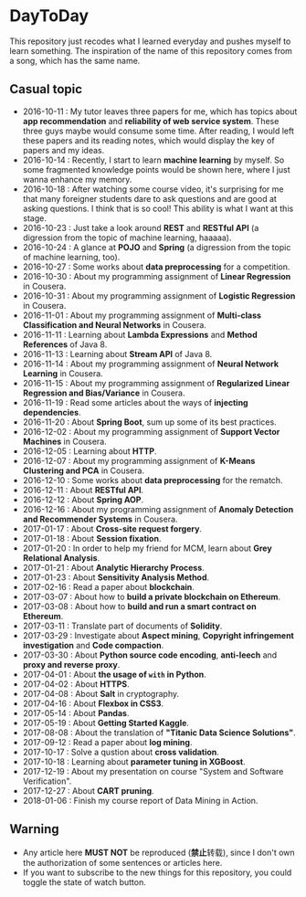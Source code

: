 # DayToDay
This repository just recodes what I learned everyday and pushes myself to learn something. The inspiration of the name of this repository comes from a song, which has the same name.

## Casual topic
- 2016-10-11 : My tutor leaves three papers for me, which has topics about **app recommendation** and **reliability of web service system**. These three guys maybe would consume some time. After reading, I would left these papers and its reading notes, which would display the key of papers and my ideas.
- 2016-10-14 : Recently, I start to learn **machine learning** by myself. So some fragmented knowledge points would be shown here, where I just wanna enhance my memory.
- 2016-10-18 : After watching some course video, it's surprising for me that many foreigner students dare to ask questions and are good at asking questions. I think that is so cool! This ability is what I want at this stage.
- 2016-10-23 : Just take a look around **REST** and **RESTful API** (a digression from the topic of machine learning, haaaaa).
- 2016-10-24 : A glance at **POJO** and **Spring** (a digression from the topic of machine learning, too).
- 2016-10-27 : Some works about **data preprocessing** for a competition.
- 2016-10-30 : About my programming assignment of **Linear Regression** in Cousera.
- 2016-10-31 : About my programming assignment of **Logistic Regression** in Cousera.
- 2016-11-01 : About my programming assignment of **Multi-class Classification and Neural Networks** in Cousera.
- 2016-11-11 : Learning about **Lambda Expressions** and **Method References** of Java 8.
- 2016-11-13 : Learning about **Stream API** of Java 8.
- 2016-11-14 : About my programming assignment of **Neural Network Learning** in Cousera.
- 2016-11-15 : About my programming assignment of **Regularized Linear Regression and Bias/Variance** in Cousera.
- 2016-11-19 : Read some articles about the ways of **injecting dependencies**.
- 2016-11-20 : About **Spring Boot**, sum up some of its best practices.
- 2016-12-02 : About my programming assignment of **Support Vector Machines** in Cousera.
- 2016-12-05 : Learning about **HTTP**.
- 2016-12-07 : About my programming assignment of **K-Means Clustering and PCA** in Cousera.
- 2016-12-10 : Some works about **data preprocessing** for the rematch.
- 2016-12-11 : About **RESTful API**.
- 2016-12-12 : About **Spring AOP**.
- 2016-12-16 : About my programming assignment of **Anomaly Detection and Recommender Systems** in Cousera.
- 2017-01-17 : About **Cross-site request forgery**.
- 2017-01-18 : About **Session fixation**.
- 2017-01-20 : In order to help my friend for MCM, learn about **Grey Relational Analysis**.
- 2017-01-21 : About **Analytic Hierarchy Process**.
- 2017-01-23 : About **Sensitivity Analysis Method**.
- 2017-02-16 : Read a paper about **blockchain**.
- 2017-03-07 : About how to **build a private blockchain on Ethereum**.
- 2017-03-08 : About how to **build and run a smart contract on Ethereum**.
- 2017-03-11 : Translate part of documents of **Solidity**.
- 2017-03-29 : Investigate about **Aspect mining**, **Copyright infringement investigation** and **Code compaction**.
- 2017-03-30 : About **Python source code encoding**, **anti-leech** and **proxy and reverse proxy**.
- 2017-04-01 : About **the usage of ```with``` in Python**.
- 2017-04-02 : About **HTTPS**.
- 2017-04-08 : About **Salt** in cryptography.
- 2017-04-16 : About **Flexbox in CSS3**.
- 2017-05-14 : About **Pandas**.
- 2017-05-19 : About **Getting Started Kaggle**.
- 2017-08-08 : About the translation of **"Titanic Data Science Solutions"**.
- 2017-09-12 : Read a paper about **log mining**.
- 2017-10-17 : Solve a qustion about **cross validation**.
- 2017-10-18 : Learning about **parameter tuning in XGBoost**.
- 2017-12-19 : About my presentation on course "System and Software Verification".
- 2017-12-27 : About **CART pruning**.
- 2018-01-06 : Finish my course report of Data Mining in Action.

## Warning
- Any article here **MUST NOT** be reproduced (**禁止**转载), since I don't own the authorization of some sentences or articles here.
- If you want to subscribe to the new things for this repository, you could toggle the state of watch button.